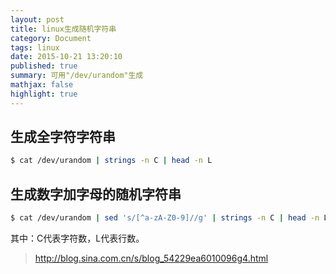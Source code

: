 ```yaml
---
layout: post
title: linux生成随机字符串
category: Document
tags: linux
date: 2015-10-21 13:20:10
published: true
summary: 可用"/dev/urandom"生成
mathjax: false
highlight: true
---
```


## 生成全字符字符串

```bash
$ cat /dev/urandom | strings -n C | head -n L
```

## 生成数字加字母的随机字符串

```bash
$ cat /dev/urandom | sed 's/[^a-zA-Z0-9]//g' | strings -n C | head -n L
```

其中：C代表字符数，L代表行数。

> http://blog.sina.com.cn/s/blog_54229ea6010096g4.html

